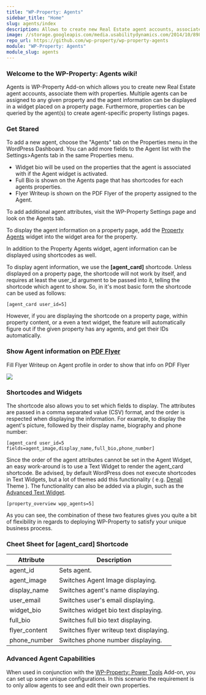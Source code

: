 ```yaml
---
title: "WP-Property: Agents"
sidebar_title: "Home"
slug: agents/index
description: Allows to create new Real Estate agent accounts, associate them with properties, filter properties by agent and more.
image: //storage.googleapis.com/media.usabilitydynamics.com/2014/10/898293ed-wpproperty-extension-agents-icon-300x300.png
repo_url: https://github.com/wp-property/wp-property-agents
module: "WP-Property: Agents"
module_slug: agents
---
```


### Welcome to the WP-Property: Agents wiki!

Agents is WP-Property Add-on which allows you to create new Real Estate agent accounts, associate them with properties. Multiple agents can be assigned to any given property and the agent information can be displayed in a widget placed on a property page. Furthermore, properties can be queried by the agent(s) to create agent-specific property listings pages.

### Get Stared

To add a new agent, choose the "Agents" tab on the Properties menu in the WordPress Dashboard. You can add more fields to the Agent list with the Settings>Agents tab in the same Properties menu.

*   Widget bio will be used on the properties that the agent is associated with if the Agent widget is activated.
*   Full Bio is shown on the Agents page that has shortcodes for each agents properties.
*   Flyer Writeup is shown on the PDF Flyer of the property assigned to the Agent.

To add additional agent attributes, visit the WP-Property Settings page and look on the Agents tab.

To display the agent information on a property page, add the [Property Agents](https://storage.googleapis.com/media.usabilitydynamics.com/2016/08/agent-widget.png) widget into the widget area for the property.

In addition to the Property Agents widget, agent information can be displayed using shortcodes as well.

To display agent information, we use the **[agent_card]** shortcode. Unless displayed on a property page, the shortcode will not work by itself, and requires at least the user_id argument to be passed into it, telling the shortcode which agent to show. So, in it's most basic form the shortcode can be used as follows:

`[agent_card user_id=5]`

However, if you are displaying the shortcode on a property page, within property content, or a even a text widget, the feature will automatically figure out if the given property has any agents, and get their IDs automatically.


### Show Agent information on [PDF Flyer](https://www.usabilitydynamics.com/product/wp-property-pdf-flyer)

Fill Flyer Writeup on Agent profile in order to show that info on PDF Flyer

![](https://storage.googleapis.com/media.usabilitydynamics.com/2016/07/agents-overview.jpg)

### Shortcodes and Widgets

The shortcode also allows you to set which fields to display. The attributes are passed in a comma separated value (CSV) format, and the order is respected when displaying the information. For example, to display the agent's picture, followed by their display name, biography and phone number:

`[agent_card user_id=5 fields=agent_image,display_name,full_bio,phone_number]`

Since the order of the agent attributes cannot be set in the Agent Widget, an easy work-around is to use a Text Widget to render the agent_card shortcode. Be advised, by default WordPress does not execute shortcodes in Text Widgets, but a lot of themes add this functionality ( e.g. [Denali](//www.usabilitydynamics.com/product/denali) Theme ). The functionality can also be added via a plugin, such as the [Advanced Text Widget](https://wordpress.org/plugins/advanced-text-widget/).

`[property_overview wpp_agents=5]`

As you can see, the combination of these two features gives you quite a bit of flexibility in regards to deploying WP-Property to satisfy your unique business process.


### Cheet Sheet for [agent_card] Shortcode

<table class="tablepress tablepress-id-11 table table-bordered table-striped" id="tablepress-11">

<thead>

<tr class="row-1 odd">

<th class="column-1">Attribute</th>

<th class="column-2">Description</th>

</tr>

</thead>

<tbody>

<tr class="row-2 even">

<td class="column-1">agent_id</td>

<td class="column-2">Sets agent.</td>

</tr>

<tr class="row-3 odd">

<td class="column-1">agent_image</td>

<td class="column-2">Switches Agent Image displaying.</td>

</tr>

<tr class="row-4 even">

<td class="column-1">display_name</td>

<td class="column-2">Switches agent's name displaying.</td>

</tr>

<tr class="row-5 odd">

<td class="column-1">user_email</td>

<td class="column-2">Switches user's email displaying.</td>

</tr>

<tr class="row-6 even">

<td class="column-1">widget_bio</td>

<td class="column-2">Switches widget bio text displaying.</td>

</tr>

<tr class="row-7 odd">

<td class="column-1">full_bio</td>

<td class="column-2">Switches full bio text displaying.</td>

</tr>

<tr class="row-8 even">

<td class="column-1">flyer_content</td>

<td class="column-2">Switches flyer writeup text displaying.</td>

</tr>

<tr class="row-9 odd">

<td class="column-1">phone_number</td>

<td class="column-2">Switches phone number displaying.</td>

</tbody>

</table>


### Advanced Agent Capabilities

When used in conjunction with the [WP-Property: Power Tools](https://www.usabilitydynamics.com/product/wp-property-power-tools) Add-on, you can set up some unique configurations. In this scenario the requirement is to only allow agents to see and edit their own properties.